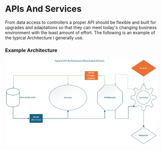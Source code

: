 # APIs And Services
From data access to controllers a proper API should be flexible and built for upgrades and adaptations so that they can meet 
today's changing business environment with the least amount of effort. The following is an example of the typical Architecture I generally use. 
### Example Architecture
![Example API Architecture](https://github.com/makalkas/APIsAndServices/blob/main/Images/2024-12-10%2010_52_09-API%20Architecture.png)
